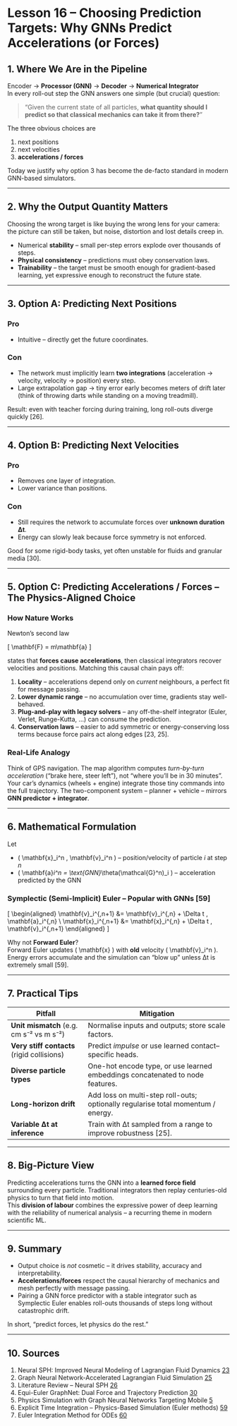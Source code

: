 
# Lesson 16 – Choosing Prediction Targets: **Why GNNs Predict Accelerations (or Forces)**


## 1. Where We Are in the Pipeline  

Encoder → **Processor (GNN)** → **Decoder** → **Numerical Integrator**  
In every roll-out step the GNN answers one simple (but crucial) question:

> “Given the current state of all particles, **what quantity should I predict so that classical mechanics can take it from there?**”

The three obvious choices are  
1. next positions  
2. next velocities  
3. **accelerations / forces**  

Today we justify why option 3 has become the de-facto standard in modern GNN-based simulators.

---

## 2. Why the Output Quantity Matters  

Choosing the wrong target is like buying the wrong lens for your camera: the picture can still be taken, but noise, distortion and lost details creep in.

* Numerical **stability** – small per-step errors explode over thousands of steps.  
* **Physical consistency** – predictions must obey conservation laws.  
* **Trainability** – the target must be smooth enough for gradient-based learning, yet expressive enough to reconstruct the future state.

---

## 3. Option A: Predicting Next **Positions**  

### Pro  
* Intuitive – directly get the future coordinates.

### Con  
* The network must implicitly learn **two integrations** (acceleration → velocity, velocity → position) every step.  
* Large extrapolation gap → tiny error early becomes meters of drift later (think of throwing darts while standing on a moving treadmill).  

Result: even with teacher forcing during training, long roll-outs diverge quickly [26].

---

## 4. Option B: Predicting Next **Velocities**  

### Pro  
* Removes one layer of integration.  
* Lower variance than positions.

### Con  
* Still requires the network to accumulate forces over **unknown duration Δt**.  
* Energy can slowly leak because force symmetry is not enforced.  

Good for some rigid-body tasks, yet often unstable for fluids and granular media [30].

---

## 5. Option C: Predicting **Accelerations / Forces** – The Physics-Aligned Choice  

### How Nature Works  
Newton’s second law  

\[
\mathbf{F} = m\mathbf{a}
\]

states that **forces cause accelerations**, then classical integrators recover velocities and positions. Matching this causal chain pays off:

1. **Locality** – accelerations depend only on *current* neighbours, a perfect fit for message passing.  
2. **Lower dynamic range** – no accumulation over time, gradients stay well-behaved.  
3. **Plug-and-play with legacy solvers** – any off-the-shelf integrator (Euler, Verlet, Runge-Kutta, …) can consume the prediction.  
4. **Conservation laws** – easier to add symmetric or energy-conserving loss terms because force pairs act along edges [23, 25].

### Real-Life Analogy  
Think of GPS navigation. The map algorithm computes *turn-by-turn acceleration* (“brake here, steer left”), not “where you’ll be in 30 minutes”. Your car’s dynamics (wheels + engine) integrate those tiny commands into the full trajectory. The two-component system – planner + vehicle – mirrors **GNN predictor + integrator**.

---

## 6. Mathematical Formulation  

Let  

* \( \mathbf{x}_i^n , \mathbf{v}_i^n \)  – position/velocity of particle *i* at step *n*  
* \( \mathbf{a}_i^n = \text{GNN}_\theta(\mathcal{G}^n)_i \) – acceleration predicted by the GNN  

### Symplectic (Semi-Implicit) Euler – Popular with GNNs [59]

\[
\begin{aligned}
\mathbf{v}_i^{\,n+1} &= \mathbf{v}_i^{\,n} + \Delta t \, \mathbf{a}_i^{\,n} \\
\mathbf{x}_i^{\,n+1} &= \mathbf{x}_i^{\,n} + \Delta t \, \mathbf{v}_i^{\,n+1}
\end{aligned}
\]

Why not **Forward Euler**?  
Forward Euler updates \( \mathbf{x} \) with **old** velocity \( \mathbf{v}_i^n \). Energy errors accumulate and the simulation can “blow up” unless Δt is extremely small [59].

---

## 7. Practical Tips  

| Pitfall | Mitigation |
|---------|-----------|
| **Unit mismatch** (e.g. cm s⁻² vs m s⁻²) | Normalise inputs and outputs; store scale factors. |
| **Very stiff contacts** (rigid collisions) | Predict *impulse* or use learned contact–specific heads. |
| **Diverse particle types** | One-hot encode type, or use learned embeddings concatenated to node features. |
| **Long-horizon drift** | Add loss on multi-step roll-outs; optionally regularise total momentum / energy. |
| **Variable Δt at inference** | Train with Δt sampled from a range to improve robustness [25]. |

---

## 8. Big-Picture View  

Predicting accelerations turns the GNN into a **learned force field** surrounding every particle. Traditional integrators then replay centuries-old physics to turn that field into motion.  
This **division of labour** combines the expressive power of deep learning with the reliability of numerical analysis – a recurring theme in modern scientific ML.

---

## 9. Summary  

* Output choice is *not* cosmetic – it drives stability, accuracy and interpretability.  
* **Accelerations/forces** respect the causal hierarchy of mechanics and mesh perfectly with message passing.  
* Pairing a GNN force predictor with a stable integrator such as Symplectic Euler enables roll-outs thousands of steps long without catastrophic drift.  

In short, “predict forces, let physics do the rest.”

---

## 10. Sources  

1. Neural SPH: Improved Neural Modeling of Lagrangian Fluid Dynamics [23](https://arxiv.org/html/2402.06275v1)  
2. Graph Neural Network-Accelerated Lagrangian Fluid Simulation [25](https://www.researchgate.net/publication/358604218_Graph_neural_network-accelerated_Lagrangian_fluid_simulation)  
3. Literature Review – Neural SPH [26](https://www.themoonlight.io/en/review/neural-sph-improved-neural-modeling-of-lagrangian-fluid-dynamics)  
4. Equi-Euler GraphNet: Dual Force and Trajectory Prediction [30](https://arxiv.org/html/2504.13768v1)  
5. Physics Simulation with Graph Neural Networks Targeting Mobile [5](https://community.arm.com/arm-community-blogs/b/mobile-graphics-and-gaming-blog/posts/physics-simulation-graph-neural-networks-targeting-mobile)  
6. Explicit Time Integration – Physics-Based Simulation (Euler methods) [59](https://phys-sim-book.github.io/lec1.4-explicit_time_integration.html)  
7. Euler Integration Method for ODEs [60](https://x-engineer.org/euler-integration/)  
